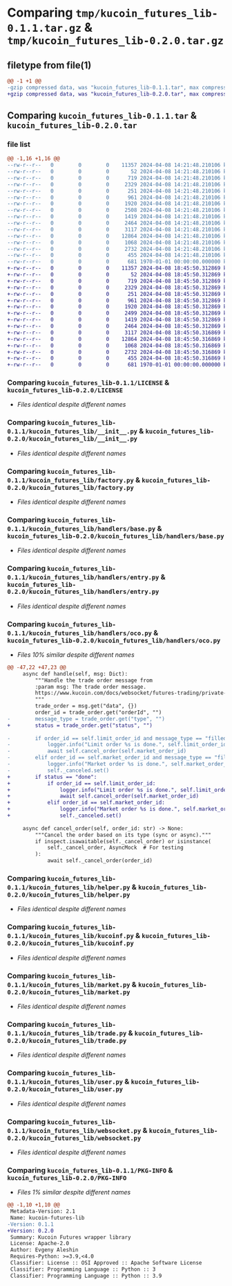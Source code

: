 # Comparing `tmp/kucoin_futures_lib-0.1.1.tar.gz` & `tmp/kucoin_futures_lib-0.2.0.tar.gz`

## filetype from file(1)

```diff
@@ -1 +1 @@
-gzip compressed data, was "kucoin_futures_lib-0.1.1.tar", max compression
+gzip compressed data, was "kucoin_futures_lib-0.2.0.tar", max compression
```

## Comparing `kucoin_futures_lib-0.1.1.tar` & `kucoin_futures_lib-0.2.0.tar`

### file list

```diff
@@ -1,16 +1,16 @@
--rw-r--r--   0        0        0    11357 2024-04-08 14:21:48.210106 kucoin_futures_lib-0.1.1/LICENSE
--rw-r--r--   0        0        0       52 2024-04-08 14:21:48.210106 kucoin_futures_lib-0.1.1/README.md
--rw-r--r--   0        0        0      719 2024-04-08 14:21:48.210106 kucoin_futures_lib-0.1.1/kucoin_futures_lib/__init__.py
--rw-r--r--   0        0        0     2329 2024-04-08 14:21:48.210106 kucoin_futures_lib-0.1.1/kucoin_futures_lib/factory.py
--rw-r--r--   0        0        0      251 2024-04-08 14:21:48.210106 kucoin_futures_lib-0.1.1/kucoin_futures_lib/handlers/__init__.py
--rw-r--r--   0        0        0      961 2024-04-08 14:21:48.210106 kucoin_futures_lib-0.1.1/kucoin_futures_lib/handlers/base.py
--rw-r--r--   0        0        0     1920 2024-04-08 14:21:48.210106 kucoin_futures_lib-0.1.1/kucoin_futures_lib/handlers/entry.py
--rw-r--r--   0        0        0     2508 2024-04-08 14:21:48.210106 kucoin_futures_lib-0.1.1/kucoin_futures_lib/handlers/oco.py
--rw-r--r--   0        0        0     1419 2024-04-08 14:21:48.210106 kucoin_futures_lib-0.1.1/kucoin_futures_lib/helper.py
--rw-r--r--   0        0        0     2464 2024-04-08 14:21:48.210106 kucoin_futures_lib-0.1.1/kucoin_futures_lib/kucoinf.py
--rw-r--r--   0        0        0     3117 2024-04-08 14:21:48.210106 kucoin_futures_lib-0.1.1/kucoin_futures_lib/market.py
--rw-r--r--   0        0        0    12864 2024-04-08 14:21:48.210106 kucoin_futures_lib-0.1.1/kucoin_futures_lib/trade.py
--rw-r--r--   0        0        0     1068 2024-04-08 14:21:48.210106 kucoin_futures_lib-0.1.1/kucoin_futures_lib/user.py
--rw-r--r--   0        0        0     2732 2024-04-08 14:21:48.210106 kucoin_futures_lib-0.1.1/kucoin_futures_lib/websocket.py
--rw-r--r--   0        0        0      455 2024-04-08 14:21:48.210106 kucoin_futures_lib-0.1.1/pyproject.toml
--rw-r--r--   0        0        0      681 1970-01-01 00:00:00.000000 kucoin_futures_lib-0.1.1/PKG-INFO
+-rw-r--r--   0        0        0    11357 2024-04-08 18:45:50.312869 kucoin_futures_lib-0.2.0/LICENSE
+-rw-r--r--   0        0        0       52 2024-04-08 18:45:50.312869 kucoin_futures_lib-0.2.0/README.md
+-rw-r--r--   0        0        0      719 2024-04-08 18:45:50.312869 kucoin_futures_lib-0.2.0/kucoin_futures_lib/__init__.py
+-rw-r--r--   0        0        0     2329 2024-04-08 18:45:50.312869 kucoin_futures_lib-0.2.0/kucoin_futures_lib/factory.py
+-rw-r--r--   0        0        0      251 2024-04-08 18:45:50.312869 kucoin_futures_lib-0.2.0/kucoin_futures_lib/handlers/__init__.py
+-rw-r--r--   0        0        0      961 2024-04-08 18:45:50.312869 kucoin_futures_lib-0.2.0/kucoin_futures_lib/handlers/base.py
+-rw-r--r--   0        0        0     1920 2024-04-08 18:45:50.312869 kucoin_futures_lib-0.2.0/kucoin_futures_lib/handlers/entry.py
+-rw-r--r--   0        0        0     2499 2024-04-08 18:45:50.312869 kucoin_futures_lib-0.2.0/kucoin_futures_lib/handlers/oco.py
+-rw-r--r--   0        0        0     1419 2024-04-08 18:45:50.312869 kucoin_futures_lib-0.2.0/kucoin_futures_lib/helper.py
+-rw-r--r--   0        0        0     2464 2024-04-08 18:45:50.312869 kucoin_futures_lib-0.2.0/kucoin_futures_lib/kucoinf.py
+-rw-r--r--   0        0        0     3117 2024-04-08 18:45:50.316869 kucoin_futures_lib-0.2.0/kucoin_futures_lib/market.py
+-rw-r--r--   0        0        0    12864 2024-04-08 18:45:50.316869 kucoin_futures_lib-0.2.0/kucoin_futures_lib/trade.py
+-rw-r--r--   0        0        0     1068 2024-04-08 18:45:50.316869 kucoin_futures_lib-0.2.0/kucoin_futures_lib/user.py
+-rw-r--r--   0        0        0     2732 2024-04-08 18:45:50.316869 kucoin_futures_lib-0.2.0/kucoin_futures_lib/websocket.py
+-rw-r--r--   0        0        0      455 2024-04-08 18:45:50.316869 kucoin_futures_lib-0.2.0/pyproject.toml
+-rw-r--r--   0        0        0      681 1970-01-01 00:00:00.000000 kucoin_futures_lib-0.2.0/PKG-INFO
```

### Comparing `kucoin_futures_lib-0.1.1/LICENSE` & `kucoin_futures_lib-0.2.0/LICENSE`

 * *Files identical despite different names*

### Comparing `kucoin_futures_lib-0.1.1/kucoin_futures_lib/__init__.py` & `kucoin_futures_lib-0.2.0/kucoin_futures_lib/__init__.py`

 * *Files identical despite different names*

### Comparing `kucoin_futures_lib-0.1.1/kucoin_futures_lib/factory.py` & `kucoin_futures_lib-0.2.0/kucoin_futures_lib/factory.py`

 * *Files identical despite different names*

### Comparing `kucoin_futures_lib-0.1.1/kucoin_futures_lib/handlers/base.py` & `kucoin_futures_lib-0.2.0/kucoin_futures_lib/handlers/base.py`

 * *Files identical despite different names*

### Comparing `kucoin_futures_lib-0.1.1/kucoin_futures_lib/handlers/entry.py` & `kucoin_futures_lib-0.2.0/kucoin_futures_lib/handlers/entry.py`

 * *Files identical despite different names*

### Comparing `kucoin_futures_lib-0.1.1/kucoin_futures_lib/handlers/oco.py` & `kucoin_futures_lib-0.2.0/kucoin_futures_lib/handlers/oco.py`

 * *Files 10% similar despite different names*

```diff
@@ -47,22 +47,23 @@
     async def handle(self, msg: Dict):
         """Handle the trade order message from
         :param msg: The trade order message.
         https://www.kucoin.com/docs/websocket/futures-trading/private-channels/trade-orders
         """
         trade_order = msg.get("data", {})
         order_id = trade_order.get("orderId", "")
-        message_type = trade_order.get("type", "")
+        status = trade_order.get("status", "")
 
-        if order_id == self.limit_order_id and message_type == "filled":
-            logger.info("Limit order %s is done.", self.limit_order_id)
-            await self.cancel_order(self.market_order_id)
-        elif order_id == self.market_order_id and message_type == "filled":
-            logger.info("Market order %s is done.", self.market_order_id)
-            self._canceled.set()
+        if status == "done":
+            if order_id == self.limit_order_id:
+                logger.info("Limit order %s is done.", self.limit_order_id)
+                await self.cancel_order(self.market_order_id)
+            elif order_id == self.market_order_id:
+                logger.info("Market order %s is done.", self.market_order_id)
+                self._canceled.set()
 
     async def cancel_order(self, order_id: str) -> None:
         """Cancel the order based on its type (sync or async)."""
         if inspect.isawaitable(self._cancel_order) or isinstance(
             self._cancel_order, AsyncMock  # For testing
         ):
             await self._cancel_order(order_id)
```

### Comparing `kucoin_futures_lib-0.1.1/kucoin_futures_lib/helper.py` & `kucoin_futures_lib-0.2.0/kucoin_futures_lib/helper.py`

 * *Files identical despite different names*

### Comparing `kucoin_futures_lib-0.1.1/kucoin_futures_lib/kucoinf.py` & `kucoin_futures_lib-0.2.0/kucoin_futures_lib/kucoinf.py`

 * *Files identical despite different names*

### Comparing `kucoin_futures_lib-0.1.1/kucoin_futures_lib/market.py` & `kucoin_futures_lib-0.2.0/kucoin_futures_lib/market.py`

 * *Files identical despite different names*

### Comparing `kucoin_futures_lib-0.1.1/kucoin_futures_lib/trade.py` & `kucoin_futures_lib-0.2.0/kucoin_futures_lib/trade.py`

 * *Files identical despite different names*

### Comparing `kucoin_futures_lib-0.1.1/kucoin_futures_lib/user.py` & `kucoin_futures_lib-0.2.0/kucoin_futures_lib/user.py`

 * *Files identical despite different names*

### Comparing `kucoin_futures_lib-0.1.1/kucoin_futures_lib/websocket.py` & `kucoin_futures_lib-0.2.0/kucoin_futures_lib/websocket.py`

 * *Files identical despite different names*

### Comparing `kucoin_futures_lib-0.1.1/PKG-INFO` & `kucoin_futures_lib-0.2.0/PKG-INFO`

 * *Files 1% similar despite different names*

```diff
@@ -1,10 +1,10 @@
 Metadata-Version: 2.1
 Name: kucoin-futures-lib
-Version: 0.1.1
+Version: 0.2.0
 Summary: Kucoin Futures wrapper library
 License: Apache-2.0
 Author: Evgeny Aleshin
 Requires-Python: >=3.9,<4.0
 Classifier: License :: OSI Approved :: Apache Software License
 Classifier: Programming Language :: Python :: 3
 Classifier: Programming Language :: Python :: 3.9
```

